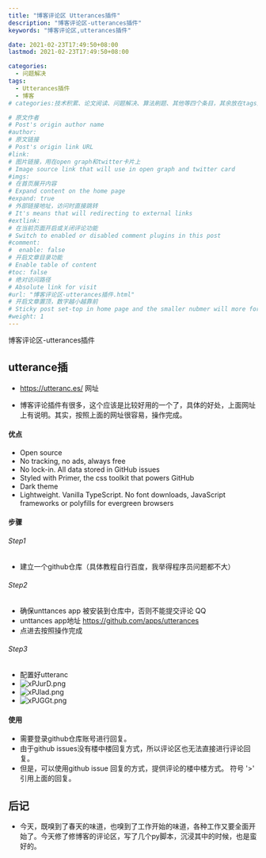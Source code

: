 ```yaml
---
title: "博客评论区 Utterances插件"
description: "博客评论区-utterances插件"
keywords: "博客评论区,utterances插件"

date: 2021-02-23T17:49:50+08:00
lastmod: 2021-02-23T17:49:50+08:00

categories:
  - 问题解决
tags:
  - Utterances插件
  - 博客
# categories:技术积累、论文阅读、问题解决、算法刷题、其他等四个条目，其余放在tags里面。

# 原文作者
# Post's origin author name
#author:
# 原文链接
# Post's origin link URL
#link:
# 图片链接，用在open graph和twitter卡片上
# Image source link that will use in open graph and twitter card
#imgs:
# 在首页展开内容
# Expand content on the home page
#expand: true
# 外部链接地址，访问时直接跳转
# It's means that will redirecting to external links
#extlink:
# 在当前页面开启或关闭评论功能
# Switch to enabled or disabled comment plugins in this post
#comment:
#  enable: false
# 开启文章目录功能
# Enable table of content
#toc: false
# 绝对访问路径
# Absolute link for visit
#url: "博客评论区-utterances插件.html"
# 开启文章置顶，数字越小越靠前
# Sticky post set-top in home page and the smaller nubmer will more forward.
#weight: 1
---
```


博客评论区-utterances插件

<!--more-->

##  utterance插
- https://utteranc.es/  网址

- 博客评论插件有很多，这个应该是比较好用的一个了，具体的好处，上面网址上有说明。其实，按照上面的网址很容易，操作完成。
#### 优点
- Open source
- No tracking, no ads, always free 
- No lock-in. All data stored in GitHub issues 
- Styled with Primer, the css toolkit that powers GitHub 
- Dark theme 
- Lightweight. Vanilla TypeScript. No font downloads, JavaScript frameworks or polyfills for evergreen browsers 
#### 步骤 
###### Step1 
- 建立一个github仓库（具体教程自行百度，我举得程序员问题都不大） 
###### Step2 
- 确保unttances app 被安装到仓库中，否则不能提交评论 QQ
- unttances app地址 https://github.com/apps/utterances 
- 点进去按照操作完成 
###### Step3  
- 配置好utteranc 
- ![xPJurD.png](https://s1.ax1x.com/2022/09/20/xPJurD.png)
- ![xPJlad.png](https://s1.ax1x.com/2022/09/20/xPJlad.png)
- ![xPJGGt.png](https://s1.ax1x.com/2022/09/20/xPJGGt.png)
 
 #### 使用 
 - 需要登录github仓库账号进行回复。 
 - 由于github issues没有楼中楼回复方式，所以评论区也无法直接进行评论回复。 
 - 但是，可以使用github issue 回复的方式，提供评论的楼中楼方式。 符号 \'>\' 引用上面的回复。 
  
  ## 后记 
  - 今天，既嗅到了春天的味道，也嗅到了工作开始的味道，各种工作又要全面开始了。今天修了修博客的评论区，写了几个py脚本，沉浸其中的时候，也是蛮好的。 
